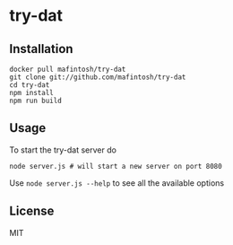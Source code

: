 # try-dat

## Installation

```
docker pull mafintosh/try-dat
git clone git://github.com/mafintosh/try-dat
cd try-dat
npm install
npm run build
```

## Usage

To start the try-dat server do

```
node server.js # will start a new server on port 8080
```

Use `node server.js --help` to see all the available options

## License

MIT
